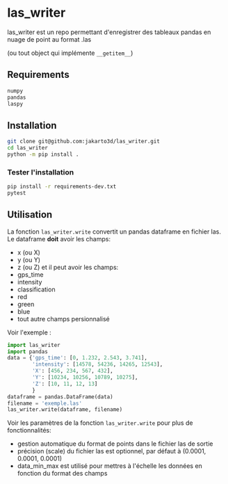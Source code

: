 # las_writer

las_writer est un repo permettant d'enregistrer des tableaux pandas en nuage de point au format .las

(ou tout object qui implémente ``__getitem__``)

## Requirements
```bash
numpy
pandas
laspy
```

## Installation
```bash
git clone git@github.com:jakarto3d/las_writer.git
cd las_writer
python -m pip install .
```

### Tester l'installation
```bash
pip install -r requirements-dev.txt
pytest
```

## Utilisation
La fonction ``las_writer.write`` convertit un pandas dataframe en fichier las. 
Le dataframe **doit** avoir les champs:
 - x (ou X)
 - y (ou Y)
 - z (ou Z)
et il peut avoir les champs:
 - gps_time
 - intensity
 - classification
 - red
 - green
 - blue
 - tout autre champs persionnalisé

Voir l'exemple :
```python
import las_writer
import pandas
data = {'gps_time': [0, 1.232, 2.543, 3.741],
        'intensity': [14578, 54236, 14265, 12543],
        'X': [456, 234, 567, 432],
        'Y': [10234, 10256, 10789, 10275],
        'Z': [10, 11, 12, 13]
        }
dataframe = pandas.DataFrame(data)
filename = 'exemple.las'
las_writer.write(dataframe, filename)
```

Voir les paramètres de la fonction ``las_writer.write`` pour plus de fonctionnalités:

 - gestion automatique du format de points dans le fichier las de sortie
 - précision (scale) du fichier las est optionnel, par défaut à (0.0001, 0.0001, 0.0001)
 - data_min_max est utilisé pour mettres à l'échelle les données en fonction du format des champs
